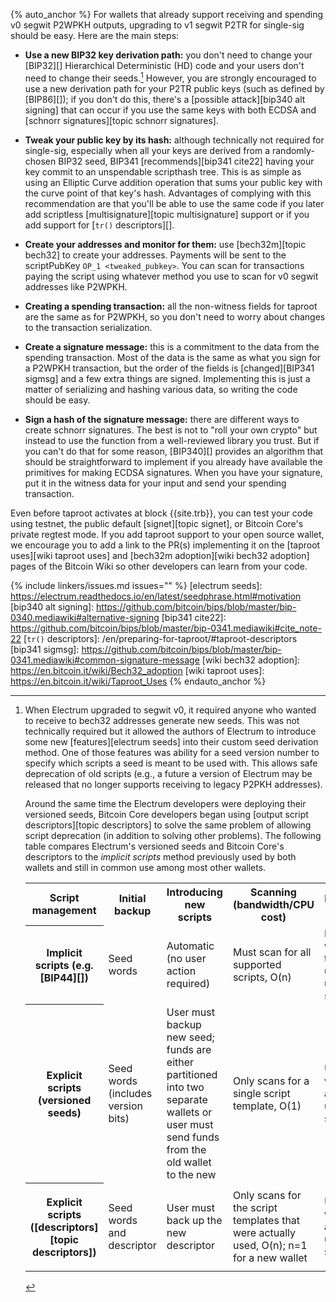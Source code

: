 {% auto_anchor %}
For wallets that already support receiving and spending v0 segwit P2WPKH
outputs, upgrading to v1 segwit P2TR for single-sig should be easy.
Here are the main steps:

- **Use a new BIP32 key derivation path:** you don't need to change your
  [BIP32][] Hierarchical Deterministic (HD) code and your users don't
  need to change their seeds.[^electrum-segwit]  However, you are
  strongly encouraged to use a new derivation path for your P2TR public
  keys (such as defined by [BIP86][]); if you don't do this, there's a
  [possible attack][bip340 alt signing] that can occur if you use the
  same keys with both ECDSA and [schnorr signatures][topic schnorr
  signatures].

- **Tweak your public key by its hash:** although technically not
  required for single-sig, especially when all your keys are derived
  from a randomly-chosen BIP32 seed, BIP341 [recommends][bip341 cite22]
  having your key commit to an unspendable scripthash tree.  This is as
  simple as using an Elliptic Curve addition operation that sums your
  public key with the curve point of that key's hash.  Advantages of
  complying with this recommendation are that you'll be able to use the
  same code if you later add scriptless [multisignature][topic
  multisignature] support or if you add support for [`tr()`
  descriptors][].

- **Create your addresses and monitor for them:** use [bech32m][topic
  bech32] to create your addresses.  Payments will be sent to the
  scriptPubKey `OP_1 <tweaked_pubkey>`.  You can scan for transactions
  paying the script using whatever method you use to scan for v0 segwit
  addresses like P2WPKH.

- **Creating a spending transaction:** all the non-witness fields for
  taproot are the same as for P2WPKH, so you don't need to worry about
  changes to the transaction serialization.

- **Create a signature message:** this is a commitment to the data from
  the spending transaction.  Most of the data is the same as what you
  sign for a P2WPKH transaction, but the order of the fields is
  [changed][BIP341 sigmsg] and a few extra things are signed.
  Implementing this is just a matter of serializing and hashing
  various data, so writing the code should be easy.

- **Sign a hash of the signature message:** there are different ways to
  create schnorr signatures.  The best is not to "roll your own crypto"
  but instead to use the function from a well-reviewed library you
  trust.  But if you can't do that for some reason, [BIP340][] provides
  an algorithm that should be straightforward to implement if you
  already have available the primitives for making ECDSA signatures.
  When you have your signature, put it in the witness data for your
  input and send your spending transaction.

Even before taproot activates at block {{site.trb}}, you can test your
code using testnet, the public default [signet][topic signet], or Bitcoin Core's private
regtest mode.  If you add taproot support to your open source wallet, we
encourage you to add a link to the PR(s) implementing it on the [taproot
uses][wiki taproot uses] and [bech32m adoption][wiki bech32 adoption]
pages of the Bitcoin Wiki so other developers can learn from your code.

[^electrum-segwit]:
    When Electrum upgraded to segwit v0, it required anyone who wanted
    to receive to bech32 addresses generate new seeds.  This was not
    technically required but it allowed the authors of Electrum to
    introduce some new [features][electrum seeds] into their custom seed
    derivation method.  One of those features was ability for a seed
    version number to specify which scripts a seed is meant to be used
    with.  This allows safe deprecation of old scripts (e.g., a future a
    version of Electrum may be released that no longer supports
    receiving to legacy P2PKH addresses).

    Around the same time the Electrum developers were deploying their
    versioned seeds, Bitcoin Core developers began using [output script
    descriptors][topic descriptors] to solve the same problem of
    allowing script deprecation (in addition to solving other problems).
    The following table compares Electrum's versioned seeds and Bitcoin
    Core's descriptors to the *implicit scripts* method previously used
    by both wallets and still in common use among most other wallets.

    <table>
    <tr>
    <th>Script management</th>
    <th>Initial backup</th>
    <th>Introducing new scripts</th>
    <th>Scanning (bandwidth/CPU cost)</th>
    <th>Deprecating scripts</th>
    </tr>

    <tr>
    <th markdown="1">

    Implicit scripts (e.g. [BIP44][])

    </th>
    <td>Seed words</td>
    <td>Automatic (no user action required)</td>
    <td>Must scan for all supported scripts, O(n)</td>
    <td>No way to warn users that they're using unsupported scripts</td>
    </tr>

    <tr>
    <th>Explicit scripts (versioned seeds)</th>
    <td>Seed words (includes version bits)</td>
    <td>User must backup new seed; funds are either partitioned into two
    separate wallets or user must send funds from the old wallet to the new</td>
    <td>Only scans for a single script template, O(1)</td>
    <td>Users warned about unsupported scripts</td>
    </tr>

    <tr>
    <th markdown="1">

    Explicit scripts ([descriptors][topic descriptors])

    </th>
    <td>Seed words and descriptor</td>
    <td>User must back up the new descriptor</td>
    <td>Only scans for the script templates that were actually used, O(n); n=1 for a new wallet</td>
    <td>Users warned about unsupported scripts</td>
    </tr>
    </table>

{% include linkers/issues.md issues="" %}
[electrum seeds]: https://electrum.readthedocs.io/en/latest/seedphrase.html#motivation
[bip340 alt signing]: https://github.com/bitcoin/bips/blob/master/bip-0340.mediawiki#alternative-signing
[bip341 cite22]: https://github.com/bitcoin/bips/blob/master/bip-0341.mediawiki#cite_note-22
[`tr()` descriptors]: /en/preparing-for-taproot/#taproot-descriptors
[bip341 sigmsg]: https://github.com/bitcoin/bips/blob/master/bip-0341.mediawiki#common-signature-message
[wiki bech32 adoption]: https://en.bitcoin.it/wiki/Bech32_adoption
[wiki taproot uses]: https://en.bitcoin.it/wiki/Taproot_Uses
{% endauto_anchor %}
